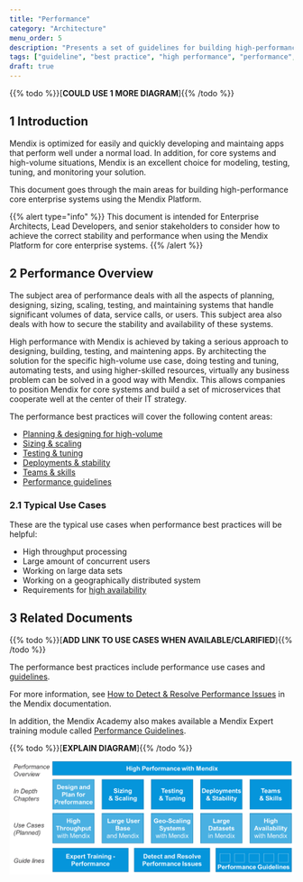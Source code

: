 ```yaml
---
title: "Performance"
category: "Architecture"
menu_order: 5
description: "Presents a set of guidelines for building high-performance Mendix apps."
tags: ["guideline", "best practice", "high performance", "performance", "enterprise", "core"]
draft: true
---
```


{{% todo %}}[**COULD USE 1 MORE DIAGRAM**]{{% /todo %}}

## 1 Introduction

Mendix is optimized for easily and quickly developing and maintaing apps that perform well under a normal load. In addition, for core systems and high-volume situations, Mendix is an excellent choice for modeling, testing, tuning, and monitoring your solution.

This document goes through the main areas for building high-performance core enterprise systems using the Mendix Platform.

{{% alert type="info" %}}
This document is intended for Enterprise Architects, Lead Developers, and senior stakeholders to consider how to achieve the correct stability and performance when using the Mendix Platform for core enterprise systems.
{{% /alert %}}

## 2 Performance Overview

The subject area of performance deals with all the aspects of planning, designing, sizing, scaling, testing, and maintaining systems that handle significant volumes of data, service calls, or users. This subject area also deals with how to secure the stability and availability of these systems.

High performance with Mendix is achieved by taking a serious approach to designing, building, testing, and maintening apps. By architecting the solution for the specific high-volume use case, doing testing and tuning, automating tests, and using higher-skilled resources, virtually any business problem can be solved in a good way with Mendix. This allows companies to position Mendix for core systems and build a set of microservices that cooperate well at the center of their IT strategy.

The performance best practices will cover the following content areas:

* [Planning & designing for high-volume](plan-design-high-volume)
* [Sizing & scaling](sizing-scaling)
* [Testing & tuning](testing-tuning)
* [Deployments & stability](deployments-stability)
* [Teams & skills](teams-skills)
* [Performance guidelines](performance-guidelines)

### 2.1 Typical Use Cases

These are the typical use cases when performance best practices will be helpful:

* High throughput processing
* Large amount of concurrent users
* Working on large data sets
* Working on a geographically distributed system
* Requirements for [high availability](/developerportal/deploy/high-availability)

## 3 Related Documents

{{% todo %}}[**ADD LINK TO USE CASES WHEN AVAILABLE/CLARIFIED**]{{% /todo %}}

The performance best practices include performance use cases and [guidelines](performance-guidelines).

For more information, see [How to Detect & Resolve Performance Issues](/howto/monitoring-troubleshooting/detect-and-resolve-performance-issues) in the Mendix documentation.

In addition, the Mendix Academy also makes available a Mendix Expert training module called [Performance Guidelines](https://gettingstarted.mendixcloud.com/link/module/127/lecture/1031).

{{% todo %}}[**EXPLAIN DIAGRAM**]{{% /todo %}}

![](attachments/overview/can-i-use-mendix.png)



